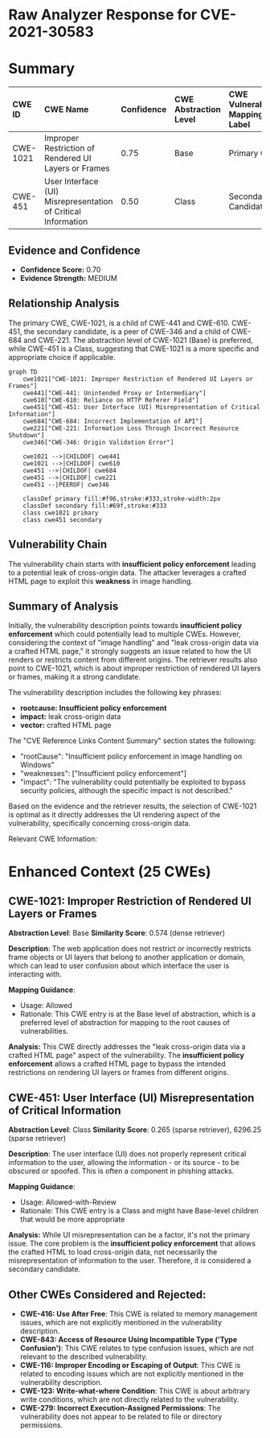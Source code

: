 # Raw Analyzer Response for CVE-2021-30583

# Summary
| CWE ID  | CWE Name                                                          | Confidence | CWE Abstraction Level | CWE Vulnerability Mapping Label | CWE-Vulnerability Mapping Notes |
| :-------- | :---------------------------------------------------------------- | :--------- | :---------------------- | :------------------------------ | :------------------------------ |
| CWE-1021 | Improper Restriction of Rendered UI Layers or Frames             | 0.75       | Base                    | Primary CWE                    | Allowed                       |
| CWE-451  | User Interface (UI) Misrepresentation of Critical Information | 0.50       | Class                   | Secondary Candidate             | Allowed-with-Review           |

## Evidence and Confidence

*   **Confidence Score:** 0.70
*   **Evidence Strength:** MEDIUM

## Relationship Analysis
The primary CWE, CWE-1021, is a child of CWE-441 and CWE-610. CWE-451, the secondary candidate, is a peer of CWE-346 and a child of CWE-684 and CWE-221. The abstraction level of CWE-1021 (Base) is preferred, while CWE-451 is a Class, suggesting that CWE-1021 is a more specific and appropriate choice if applicable.

```mermaid
graph TD
    cwe1021["CWE-1021: Improper Restriction of Rendered UI Layers or Frames"]
    cwe441["CWE-441: Unintended Proxy or Intermediary"]
    cwe610["CWE-610: Reliance on HTTP Referer Field"]
    cwe451["CWE-451: User Interface (UI) Misrepresentation of Critical Information"]
    cwe684["CWE-684: Incorrect Implementation of API"]
    cwe221["CWE-221: Information Loss Through Incorrect Resource Shutdown"]
    cwe346["CWE-346: Origin Validation Error"]

    cwe1021 -->|CHILDOF| cwe441
    cwe1021 -->|CHILDOF| cwe610
    cwe451 -->|CHILDOF| cwe684
    cwe451 -->|CHILDOF| cwe221
    cwe451 --|PEEROF| cwe346

    classDef primary fill:#f96,stroke:#333,stroke-width:2px
    classDef secondary fill:#69f,stroke:#333
    class cwe1021 primary
    class cwe451 secondary
```

## Vulnerability Chain
The vulnerability chain starts with **insufficient policy enforcement** leading to a potential leak of cross-origin data. The attacker leverages a crafted HTML page to exploit this **weakness** in image handling.

## Summary of Analysis
Initially, the vulnerability description points towards **insufficient policy enforcement** which could potentially lead to multiple CWEs. However, considering the context of "image handling" and "leak cross-origin data via a crafted HTML page," it strongly suggests an issue related to how the UI renders or restricts content from different origins. The retriever results also point to CWE-1021, which is about improper restriction of rendered UI layers or frames, making it a strong candidate.

The vulnerability description includes the following key phrases:
*   **rootcause:** **Insufficient policy enforcement**
*   **impact:** leak cross-origin data
*   **vector:** crafted HTML page

The "CVE Reference Links Content Summary" section states the following:
*   "rootCause": "Insufficient policy enforcement in image handling on Windows"
*   "weaknesses": ["Insufficient policy enforcement"]
*   "impact": "The vulnerability could potentially be exploited to bypass security policies, although the specific impact is not described."

Based on the evidence and the retriever results, the selection of CWE-1021 is optimal as it directly addresses the UI rendering aspect of the vulnerability, specifically concerning cross-origin data.

Relevant CWE Information:

# Enhanced Context (25 CWEs)

## CWE-1021: Improper Restriction of Rendered UI Layers or Frames
**Abstraction Level**: Base
**Similarity Score**: 0.574 (dense retriever)

**Description**:
The web application does not restrict or incorrectly restricts frame objects or UI layers that belong to another application or domain, which can lead to user confusion about which interface the user is interacting with.

**Mapping Guidance**:
- Usage: Allowed
- Rationale: This CWE entry is at the Base level of abstraction, which is a preferred level of abstraction for mapping to the root causes of vulnerabilities.

**Analysis:** This CWE directly addresses the "leak cross-origin data via a crafted HTML page" aspect of the vulnerability. The **insufficient policy enforcement** allows a crafted HTML page to bypass the intended restrictions on rendering UI layers or frames from different origins.

## CWE-451: User Interface (UI) Misrepresentation of Critical Information
**Abstraction Level**: Class
**Similarity Score**: 0.265 (sparse retriever), 6296.25 (sparse retriever)

**Description**:
The user interface (UI) does not properly represent critical information to the user, allowing the information - or its source - to be obscured or spoofed. This is often a component in phishing attacks.

**Mapping Guidance**:
- Usage: Allowed-with-Review
- Rationale: This CWE entry is a Class and might have Base-level children that would be more appropriate

**Analysis:** While UI misrepresentation can be a factor, it's not the primary issue. The core problem is the **insufficient policy enforcement** that allows the crafted HTML to load cross-origin data, not necessarily the misrepresentation of information to the user. Therefore, it is considered a secondary candidate.

## Other CWEs Considered and Rejected:

*   **CWE-416: Use After Free**: This CWE is related to memory management issues, which are not explicitly mentioned in the vulnerability description.
*   **CWE-843: Access of Resource Using Incompatible Type ('Type Confusion')**: This CWE relates to type confusion issues, which are not relevant to the described vulnerability.
*   **CWE-116: Improper Encoding or Escaping of Output**: This CWE is related to encoding issues which are not explicitly mentioned in the vulnerability description.
*   **CWE-123: Write-what-where Condition**: This CWE is about arbitrary write conditions, which are not directly related to the vulnerability.
*   **CWE-279: Incorrect Execution-Assigned Permissions**: The vulnerability does not appear to be related to file or directory permissions.